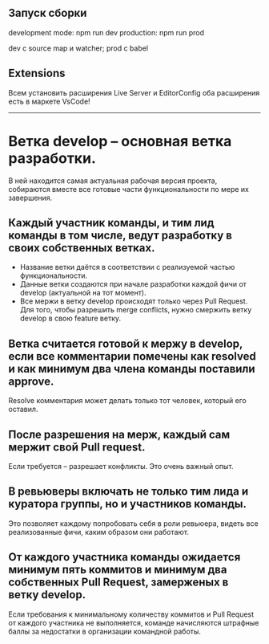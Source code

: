 ## Запуск сборки

development mode: npm run dev
production: npm run prod

dev с source map и watcher;
prod с babel

## Extensions

Всем установить расширения Live Server и EditorConfig оба расширения есть в маркете VsCode!

---
# Ветка develop – основная ветка разработки.
В ней находится самая актуальная рабочая версия проекта, собираются вместе все готовые части функциональности по мере их завершения.

## Каждый участник команды, и тим лид команды в том числе, ведут разработку в своих собственных ветках. 

- Название ветки даётся в соответствии с реализуемой частью функциональности. 
- Данные ветки создаются при начале разработки каждой фичи от develop (актуальной на тот момент).
- Все мержи в ветку develop происходят только через Pull Request. Для того, чтобы разрешить merge conflicts, нужно смержить ветку develop в свою feature ветку.

## Ветка считается готовой к мержу в develop, если все комментарии помечены как resolved и как минимум два члена команды поставили approve. 
Resolve комментария может делать только тот человек, который его оставил.

## После разрешения на мерж, каждый сам мержит свой Pull request.
Если требуется – разрешает конфликты. Это очень важный опыт.

## В ревьюверы включать не только тим лида и куратора группы, но и участников команды. 
Это позволяет каждому попробовать себя в роли ревьюера, видеть все реализованные фичи, каким образом они работают.

## От каждого участника команды ожидается минимум пять коммитов и минимум два собственных Pull Request, замерженых в ветку develop. 

Если требования к минимальному количеству коммитов и Pull Request от каждого участника не выполняется, команде начисляются штрафные баллы за недостатки в организации командной работы.
